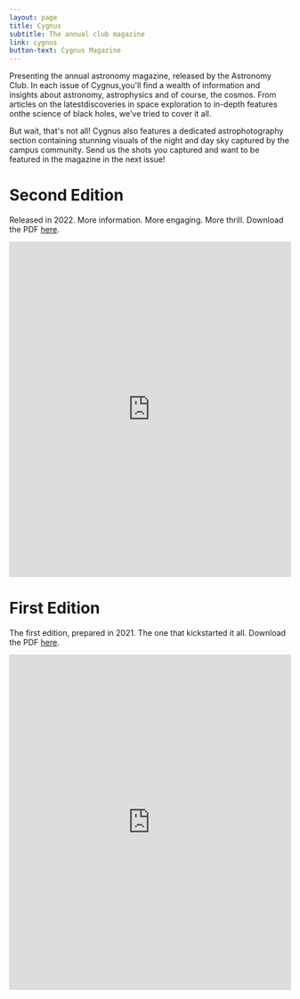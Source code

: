 ```yaml
---
layout: page
title: Cygnus
subtitle: The annual club magazine
link: cygnus
button-text: Cygnus Magazine
---
```


Presenting the annual astronomy magazine, released by the Astronomy Club. In each issue of Cygnus,you'll find a wealth of information and insights about astronomy, astrophysics and of course, the cosmos. From articles on the latestdiscoveries in space exploration to in-depth features onthe science of black holes, we've tried to cover it all.

But wait, that's not all! Cygnus also features a dedicated astrophotography section containing stunning visuals of the night and day sky captured by the campus community. Send us the shots you captured and want to be featured in the magazine in the next issue!

# Second Edition

Released in 2022. More information. More engaging. More thrill.
Download the PDF <a href="/assets/docs/magazine/Cygnus-2022.pdf" target="_blank">here</a>.

<iframe allowfullscreen="allowfullscreen" scrolling="no" class="fp-iframe" style="border: 1px solid lightgray; width: 100%; height: 600px;" src="https://heyzine.com/flip-book/c8325a70c5.html"></iframe>

# First Edition

The first edition, prepared in 2021. The one that kickstarted it all. Download the PDF <a href="/assets/docs/magazine/Cygnus-2021.pdf" target="_blank">here</a>.

<iframe allowfullscreen="allowfullscreen" scrolling="no" class="fp-iframe" style="border: 1px solid lightgray; width: 100%; height: 600px;" src="https://heyzine.com/flip-book/99a5d96ef8.html"></iframe>
